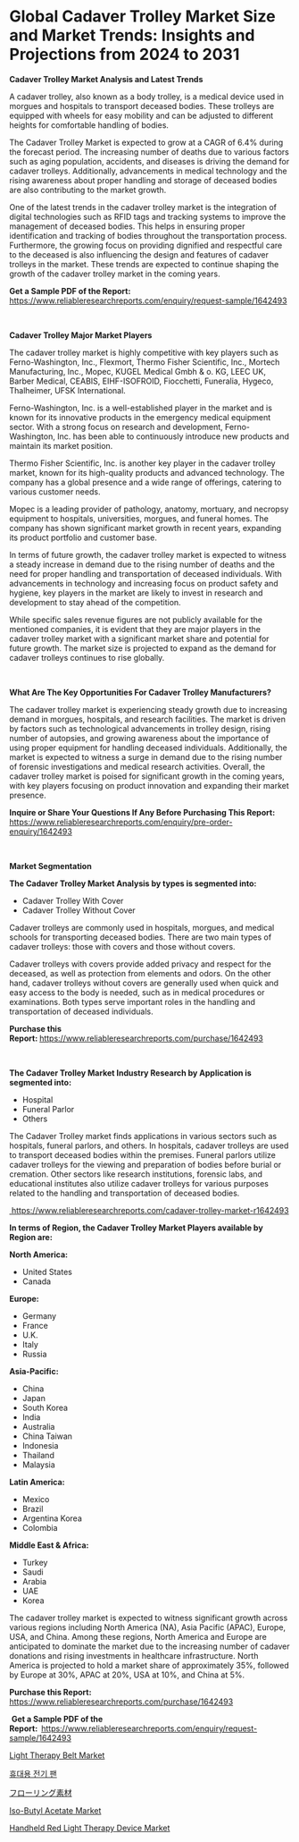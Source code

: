 <p><h1>Global Cadaver Trolley Market Size and Market Trends: Insights and Projections from 2024 to 2031</h1></p><p><strong>Cadaver Trolley Market Analysis and Latest Trends</strong></p>
<p><p>A cadaver trolley, also known as a body trolley, is a medical device used in morgues and hospitals to transport deceased bodies. These trolleys are equipped with wheels for easy mobility and can be adjusted to different heights for comfortable handling of bodies. </p><p>The Cadaver Trolley Market is expected to grow at a CAGR of 6.4% during the forecast period. The increasing number of deaths due to various factors such as aging population, accidents, and diseases is driving the demand for cadaver trolleys. Additionally, advancements in medical technology and the rising awareness about proper handling and storage of deceased bodies are also contributing to the market growth.</p><p>One of the latest trends in the cadaver trolley market is the integration of digital technologies such as RFID tags and tracking systems to improve the management of deceased bodies. This helps in ensuring proper identification and tracking of bodies throughout the transportation process. Furthermore, the growing focus on providing dignified and respectful care to the deceased is also influencing the design and features of cadaver trolleys in the market. These trends are expected to continue shaping the growth of the cadaver trolley market in the coming years.</p></p>
<p><strong>Get a Sample PDF of the Report:&nbsp;</strong> <a href="https://www.reliableresearchreports.com/enquiry/request-sample/1642493">https://www.reliableresearchreports.com/enquiry/request-sample/1642493</a></p>
<p>&nbsp;</p>
<p><strong>Cadaver Trolley Major Market Players</strong></p>
<p><p>The cadaver trolley market is highly competitive with key players such as Ferno-Washington, Inc., Flexmort, Thermo Fisher Scientific, Inc., Mortech Manufacturing, Inc., Mopec, KUGEL Medical Gmbh & o. KG, LEEC UK, Barber Medical, CEABIS, EIHF-ISOFROID, Fiocchetti, Funeralia, Hygeco, Thalheimer, UFSK International. </p><p>Ferno-Washington, Inc. is a well-established player in the market and is known for its innovative products in the emergency medical equipment sector. With a strong focus on research and development, Ferno-Washington, Inc. has been able to continuously introduce new products and maintain its market position.</p><p>Thermo Fisher Scientific, Inc. is another key player in the cadaver trolley market, known for its high-quality products and advanced technology. The company has a global presence and a wide range of offerings, catering to various customer needs.</p><p>Mopec is a leading provider of pathology, anatomy, mortuary, and necropsy equipment to hospitals, universities, morgues, and funeral homes. The company has shown significant market growth in recent years, expanding its product portfolio and customer base.</p><p>In terms of future growth, the cadaver trolley market is expected to witness a steady increase in demand due to the rising number of deaths and the need for proper handling and transportation of deceased individuals. With advancements in technology and increasing focus on product safety and hygiene, key players in the market are likely to invest in research and development to stay ahead of the competition.</p><p>While specific sales revenue figures are not publicly available for the mentioned companies, it is evident that they are major players in the cadaver trolley market with a significant market share and potential for future growth. The market size is projected to expand as the demand for cadaver trolleys continues to rise globally.</p></p>
<p>&nbsp;</p>
<p><strong>What Are The Key Opportunities For Cadaver Trolley Manufacturers?</strong></p>
<p><p>The cadaver trolley market is experiencing steady growth due to increasing demand in morgues, hospitals, and research facilities. The market is driven by factors such as technological advancements in trolley design, rising number of autopsies, and growing awareness about the importance of using proper equipment for handling deceased individuals. Additionally, the market is expected to witness a surge in demand due to the rising number of forensic investigations and medical research activities. Overall, the cadaver trolley market is poised for significant growth in the coming years, with key players focusing on product innovation and expanding their market presence.</p></p>
<p><strong>Inquire or Share Your Questions If Any Before Purchasing This Report:</strong> <a href="https://www.reliableresearchreports.com/enquiry/pre-order-enquiry/1642493">https://www.reliableresearchreports.com/enquiry/pre-order-enquiry/1642493</a></p>
<p>&nbsp;</p>
<p><strong>Market Segmentation</strong></p>
<p><strong>The Cadaver Trolley Market Analysis by types is segmented into:</strong></p>
<p><ul><li>Cadaver Trolley With Cover</li><li>Cadaver Trolley Without Cover</li></ul></p>
<p><p>Cadaver trolleys are commonly used in hospitals, morgues, and medical schools for transporting deceased bodies. There are two main types of cadaver trolleys: those with covers and those without covers. </p><p>Cadaver trolleys with covers provide added privacy and respect for the deceased, as well as protection from elements and odors. On the other hand, cadaver trolleys without covers are generally used when quick and easy access to the body is needed, such as in medical procedures or examinations. Both types serve important roles in the handling and transportation of deceased individuals.</p></p>
<p><strong>Purchase this Report:&nbsp;</strong><a href="https://www.reliableresearchreports.com/purchase/1642493">https://www.reliableresearchreports.com/purchase/1642493</a></p>
<p>&nbsp;</p>
<p><strong>The Cadaver Trolley Market Industry Research by Application is segmented into:</strong></p>
<p><ul><li>Hospital</li><li>Funeral Parlor</li><li>Others</li></ul></p>
<p><p>The Cadaver Trolley market finds applications in various sectors such as hospitals, funeral parlors, and others. In hospitals, cadaver trolleys are used to transport deceased bodies within the premises. Funeral parlors utilize cadaver trolleys for the viewing and preparation of bodies before burial or cremation. Other sectors like research institutions, forensic labs, and educational institutes also utilize cadaver trolleys for various purposes related to the handling and transportation of deceased bodies.</p></p>
<p><a href="https://www.reliableresearchreports.com/cadaver-trolley-market-r1642493">&nbsp;https://www.reliableresearchreports.com/cadaver-trolley-market-r1642493</a></p>
<p><strong>In terms of Region, the Cadaver Trolley Market Players available by Region are:</strong></p>
<p>
    <p> <strong> North America: </strong>
        <ul>
            <li>United States</li>
            <li>Canada</li>
        </ul>
        </p> 
    <p> <strong> Europe: </strong>
        <ul>
            <li>Germany</li>
            <li>France</li>
            <li>U.K.</li>
            <li>Italy</li>
            <li>Russia</li>
        </ul>
        </p> 
    <p> <strong> Asia-Pacific: </strong>
        <ul>
            <li>China</li>
            <li>Japan</li>
            <li>South Korea</li>
            <li>India</li>
            <li>Australia</li>
            <li>China Taiwan</li>
            <li>Indonesia</li>
            <li>Thailand</li>
            <li>Malaysia</li>
        </ul>
        </p> 
    <p> <strong> Latin America: </strong>
        <ul>
            <li>Mexico</li>
            <li>Brazil</li>
            <li>Argentina Korea</li>
            <li>Colombia</li>
        </ul>
        </p> 
    <p> <strong> Middle East & Africa: </strong>
        <ul>
            <li>Turkey</li>
            <li>Saudi</li>
            <li>Arabia</li>
            <li>UAE</li>
            <li>Korea</li>
        </ul>
    </p>
    </p>
<p><p>The cadaver trolley market is expected to witness significant growth across various regions including North America (NA), Asia Pacific (APAC), Europe, USA, and China. Among these regions, North America and Europe are anticipated to dominate the market due to the increasing number of cadaver donations and rising investments in healthcare infrastructure. North America is projected to hold a market share of approximately 35%, followed by Europe at 30%, APAC at 20%, USA at 10%, and China at 5%.</p></p>
<p><strong>Purchase this Report: </strong><a href="https://www.reliableresearchreports.com/purchase/1642493">https://www.reliableresearchreports.com/purchase/1642493</a></p>
<p>&nbsp;<strong>Get a Sample PDF of the Report:&nbsp;&nbsp;</strong><a href="https://www.reliableresearchreports.com/enquiry/request-sample/1642493">https://www.reliableresearchreports.com/enquiry/request-sample/1642493</a></p>
<p><strong></strong></p>
<p><p><a href="https://www.linkedin.com/pulse/light-therapy-belt-market-key-successful-business-strategy-eirof?trackingId=XUha0NaHZQDgPHg0UcYBHw%3D%3D">Light Therapy Belt Market</a></p><p><a href="https://medium.com/@loycekreiger/%EC%86%90%EC%9C%BC%EB%A1%9C-%EB%93%A4%EA%B3%A0-%EC%82%AC%EC%9A%A9%ED%95%98%EB%8A%94-%EC%A0%84%EB%8F%99-%EC%84%A0%ED%92%8D%EA%B8%B0-%EC%8B%9C%EC%9E%A5-%EA%B7%9C%EB%AA%A8-%EC%8B%9C%EC%9E%A5-%EC%A0%84%EB%A7%9D-%EB%B0%8F-%EC%8B%9C%EC%9E%A5-%EC%98%88%EC%B8%A1-2024%EB%85%84%EB%B6%80%ED%84%B0-2031%EB%85%84%EA%B9%8C%EC%A7%80-17b6b1b6403c">휴대용 전기 팬</a></p><p><a href="https://medium.com/@dixiegrimes2023/%E5%BA%8A%E6%9D%90%E6%96%99%E5%B8%82%E5%A0%B4-%E7%A8%AE%E9%A1%9E-%E5%BF%9C%E7%94%A8%E3%81%8A%E3%82%88%E3%81%B3%E5%9C%B0%E7%90%86%E3%81%AB%E3%82%88%E3%82%8B%E5%8C%85%E6%8B%AC%E7%9A%84%E8%A9%95%E4%BE%A1-3608ca27325d">フローリング素材</a></p><p><a href="https://issuu.com/reportprime-2/docs/iso-butyl-acetate-market-size-2030.pptx">Iso-Butyl Acetate Market</a></p><p><a href="https://www.linkedin.com/pulse/handheld-red-light-therapy-device-market-comprehensive-assessment-javif?trackingId=t4Uf46KMGwwg%2FmtHgXlmIw%3D%3D">Handheld Red Light Therapy Device Market</a></p></p>